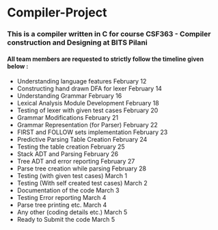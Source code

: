 # Compiler-Project
### This is a compiler written in C for course CSF363 - Compiler construction and Designing at BITS Pilani

#### All team members are requested to strictly follow the timeline given below : 

  - Understanding language features              February 12
  - Constructing hand drawn DFA for lexer      February 14
  - Understanding Grammar                            February 16
  - Lexical Analysis Module Development       February 18
  - Testing of lexer with given test cases         February 20
  - Grammar Modifications                              February 21
  - Grammar Representation (for Parser)        February 22
  - FIRST and FOLLOW sets implementation  February 23
  - Predictive Parsing Table Creation               February 24
  - Testing the table creation                            February 25
  - Stack ADT and Parsing                               February 26
  - Tree ADT and error reporting                      February 27
  - Parse tree creation while parsing                February 28
  - Testing (with given test cases)                    March 1
  - Testing (With self created test cases)         March 2
  - Documentation of the code                         March 3
  - Testing Error reporting                                March 4
  - Parse tree printing etc.                               March 4
  - Any other (coding details etc.)                    March 5
  - Ready to Submit the code                          March 5


